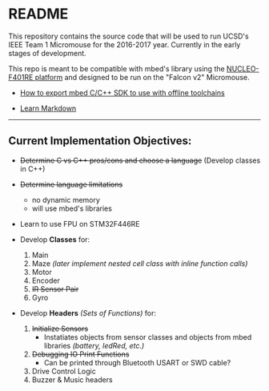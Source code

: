 # README

This repository contains the source code that will be used to run UCSD's IEEE Team 1 Micromouse for the 2016-2017 year. Currently in the early stages of development.

This repo is meant to be compatible with mbed's library using the [NUCLEO-F401RE platform](https://developer.mbed.org/platforms/ST-Nucleo-F411RE/) and designed to be run on the "Falcon v2" Micromouse.

* [How to export mbed C/C++ SDK to use with offline toolchains](https://developer.mbed.org/handbook/Exporting-to-offline-toolchains)

* [Learn Markdown](https://bitbucket.org/tutorials/markdowndemo)

* * *
## Current Implementation Objectives:
* ~~Determine C vs C++ pros/cons and choose a language~~ (Develop classes in C++)

* ~~Determine language limitations~~
    + no dynamic memory
	+ will use mbed's libraries
	
* Learn to use FPU on STM32F446RE
	
* Develop __Classes__ for:
	1. Main
	2. Maze *(later implement nested cell class with inline function calls)*
    3. Motor
	4. Encoder
	5. ~~IR Sensor Pair~~
	6. Gyro
	
* Develop __Headers__ *(Sets of Functions)* for:
	1. ~~Initialize Sensors~~
		+ Instatiates objects from sensor classes and objects from mbed libraries *(battery, ledRed, etc.)*
	2. ~~Debugging IO Print Functions~~
		+ Can be printed through Bluetooth USART or SWD cable?
	3. Drive Control Logic
	4. Buzzer & Music headers
	
